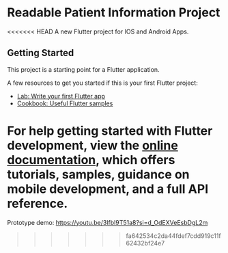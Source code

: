 # Readable Patient Information Project

<<<<<<< HEAD
A new Flutter project for IOS and Android Apps.

## Getting Started

This project is a starting point for a Flutter application.

A few resources to get you started if this is your first Flutter project:

- [Lab: Write your first Flutter app](https://docs.flutter.dev/get-started/codelab)
- [Cookbook: Useful Flutter samples](https://docs.flutter.dev/cookbook)

For help getting started with Flutter development, view the
[online documentation](https://docs.flutter.dev/), which offers tutorials,
samples, guidance on mobile development, and a full API reference.
=======
Prototype demo: https://youtu.be/3Ifbl9T51a8?si=d_OdEXVeEsbDgL2m
>>>>>>> fa642534c2da44fdef7cdd919c11f62432bf24e7
